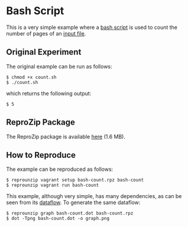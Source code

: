 Bash Script
===========

This is a very simple example where a [bash script](count.sh) is used to count the number of pages of an [input file](textfile).

Original Experiment
-------------------

The original example can be run as follows:

    $ chmod +x count.sh
    $ ./count.sh

which returns the following output:

    $ 5

ReproZip Package
----------------

The ReproZip package is available [here](https://nyu.box.com/s/wq4e4mohg4wn719tef1csrad5x0b1kwh) (1.6 MB).

How to Reproduce
----------------

The example can be reproduced as follows:

    $ reprounzip vagrant setup bash-count.rpz bash-count
    $ reprounzip vagrant run bash-count
    
This example, although very simple, has many dependencies, as can be seen from its [dataflow](graph.png). To generate the same dataflow:

    $ reprounzip graph bash-count.dot bash-count.rpz 
    $ dot -Tpng bash-count.dot -o graph.png
